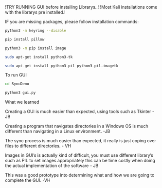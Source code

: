 

!TRY RUNNING GUI before installing Librarys..!
!Most Kali installations come with the librarys pre installed.!

IF you are missing packages, please follow installation commands:

```sh
python3 -m keyring --disable
```
```sh
pip install pillow
```
```sh
python3 -m pip install image
```
```sh
sudo apt-get install python3-tk
```
```sh
sudo apt-get install python3-pil python3-pil.imagetk
```

To run GUI

```sh
cd SyncDemo
```
```sh
python3 gui.py
```


What we learned

Creating a GUI is much easier than expected, using tools such as Tkinter - JB

Creating a program that navigates directories in a Windows OS is much different than navigating in a Linux environment. -JB

The sync process is much easier than expected, it really is just coping over files to different directories. - VH

Images in GUI’s is actually kind of difficult, you must use different library’s such as PIL to set images appropriately this can be time costly when doing the          actual implementation of the software – JB

This was a good prototype into determining what and how we are going to complete the GUI. -VH
